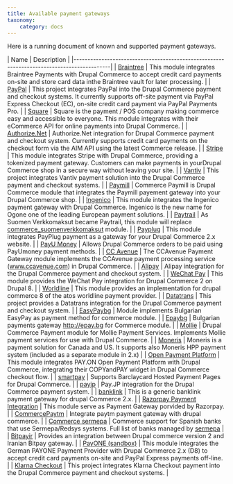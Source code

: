 ```yaml
---
title: Available payment gateways
taxonomy:
    category: docs
---
```


Here is a running document of known and supported payment gateways.

| Name                            | Description                                             |
|-------------------------------------------------------------------------------------------|
| [Braintree]                    | This module integrates Braintree Payments with Drupal Commerce to accept credit card payments on-site and store card data inthe Braintree vault for later processing. |
| [PayPal]                       | This project integrates PayPal into the Drupal Commerce payment and checkout systems. It currently supports off-site payment via PayPal Express Checkout (EC),  on-site credit card payment via PayPal Payments Pro.                 |
| [Square]                       | Square is the payment / POS company making commerce easy and accessible to everyone. This module integrates with their eCommerce API for online payments into Drupal Commerce.                        |
| [Authorize.Net]                | Authorize.Net integration for Drupal Commerce payment and checkout system. Currently supports credit card payments on the checkout form via the AIM API using the latest Commerce release.                          |
| [Stripe]                       | This module integrates Stripe with Drupal Commerce, providing a tokenized payment gateway. Customers can make payments in yourDrupal Commerce shop in a secure way without leaving your site.                        |
| [Vantiv]                       | This project integrates Vantiv payment solution into the Drupal Commerce payment and checkout systems.     |
| [Paymill]                      | Commerce Paymill is Drupal Commerce module that integrates the Paymill payement gateway into your Drupal Commerce shop.                                 | 
| [Ingenico]                     | This module integrates the Ingenico payment gateway with Drupal Commerce. Ingenico is the new name for Ogone one of the leading European payment solutions.  |
| [Paytrail]                     | As Suomen Verkkomaksut became Paytrail, this module will replace [commerce_suomenverkkomaksut] module.   |
| [Payplug]                      | This module integrates PayPlug payment as a gateway for your Drupal Commerce 2.x website.                 |
| [PayU Money]                   | Allows Drupal Commerce orders to be paid using PayUmoney payment methods.                            |
| [CC Avenue]                    | The CCAvenue Payment Gateway module implements the CCAvenue payment processing service (www.ccavenue.com) in Drupal Commerce.                |
| [Alipay]                       | Alipay integration for the Drupal Commerce payment and checkout system.                                  |
| [WeChat Pay]                   | This module provides the WeChat Pay integration  for Drupal Commerce 2 on Drupal 8.                    |
| [Worldline]                    | This module provides an implementation for drupal commerce 8 of the atos worldline payment provider.    |
| [Datatrans]                    | This project provides a Datatrans integration for the Drupal Commerce payment and checkout system.          |
| [EasyPaybg]                    | Module implements Bulgarian EasyPay as payment method for commerce module.                                  |
| [Epaybg]                       | Bulgarian payments gateway http://epay.bg for Commerce module.                                      |
| [Mollie]                       | Drupal Commerce Payment module for Mollie Payment Services. Implements Mollie payment services for use with Drupal Commerce.                                 |
| [Moneris]                      | Moneris is a payment solution for Canada and US. It supports also Moneris HPP payment system (included as a separate module in 2.x)                |
| [Open Payment Platform]        | This module integrates PAY.ON Open Payment Platform with Drupal Commerce, integrating their COPYandPAY widget in Drupal Commerce checkout flow.              |
| [smartpay]                     | Supports Barclaycard Hosted Payment Pages for Drupal Commerce.                                             |
| [payjp]                        | Pay.JP integration for the Drupal Commerce payment system.                                               |
| [banklink]                     | This is a generic banklink payment gateway for drupal Commerce 2.x.                                         |
| [Razorpay Payment Integration] | This module serve as Payment Gateway porvided by Razorpay.                                             |
| [CommercePaytm]                | Integrate paytm payment gateway with drupal commerce. |
| [Commerce sermepa]             | Commerce support for Spanish banks that use Sermepa/Redsys systems. Full list of banks managed by [sermepa] |
| [Bitpayir]                     | Provides an integration between Drupal commerce version 2 and Iranian Bitpay gateway.                 |
| [PayONE (sandbox)]             | This module integrates the German PAYONE Payment Provider with Drupal Commerce 2.x (D8) to accept credit card payments on-site and PayPal Express payments off-line.                                    |
| [Klarna Checkout]              | This project integrates Klarna Checkout payment into the Drupal Commerce payment and checkout systems.     |

[Braintree]: https://www.drupal.org/project/commerce_braintree
[PayPal]: https://www.drupal.org/project/commerce_paypal
[Stripe]: https://www.drupal.org/project/commerce_Stripe
[Authorize.Net]: https://www.drupal.org/project/commerce_Authnet
[Vantiv]: https://www.drupal.org/project/commerce_Vantiv
[Square]: https://www.drupal.org/project/commerce_Square
[Paymill]: https://www.drupal.org/project/commerce_Paymill
[Ingenico]: https://www.drupal.org/project/commerce_Ingenico
[Paytrail]: https://www.drupal.org/project/commerce_Paytrail
[Payplug]: https://www.drupal.org/project/commerce_Payplug
[PayU Money]: https://www.drupal.org/project/commerce_payumoney
[CC Avenue]: https://www.drupal.org/project/commerce_ccavenue
[Alipay]: https://www.drupal.org/project/commerce_Alipay
[WeChat Pay]: https://www.drupal.org/project/commerce_wechat_pay
[Worldline]: https://www.drupal.org/project/commerce_Worldline
[Datatrans]: https://www.drupal.org/project/commerce_Datatrans
[EasyPaybg]: https://www.drupal.org/project/commerce_EasyPaybg
[Epaybg]: https://www.drupal.org/project/commerce_Epaybg
[Mollie]: https://www.drupal.org/project/commerce_Mollie
[Moneris]: https://www.drupal.org/project/commerce_Moneris
[Open Payment Platform]: https://www.drupal.org/project/commerce_opp
[smartpay]: https://www.drupal.org/project/commerce_smartpay
[payjp]: https://www.drupal.org/project/commerce_payjp
[banklink]: https://www.drupal.org/project/commerce_banklink
[Razorpay Payment Integration]: https://www.drupal.org/project/commerce_razorpay
[CommercePaytm]: https://www.drupal.org/project/commercepaytm
[Commerce sermepa]: https://www.drupal.org/project/commerce_sermepa
[Bitpayir]: https://www.drupal.org/project/commerce_bitpayir
[PayONE (sandbox)]: https://www.drupal.org/sandbox/mitrpaka/2849906
[Klarna Checkout]: https://github.com/mitrpaka/commerce_klarna_checkout
[commerce_suomenverkkomaksut]: https://drupal.org/project/commerce_suomenverkkomaksut
[sermepa]: www.redsys.es/wps/portal/redsys/publica/acercade/nuestrosSocios
